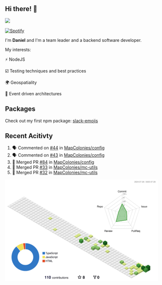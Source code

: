 ## Hi there! 👋

<p>
  <img src="https://github-readme-stats.vercel.app/api?username=syncush&theme=tokyonight">
</p>

[![Spotify](https://novatorem-rust.vercel.app/api/spotify)](https://open.spotify.com/user/syncush)

I'm **Daniel** and I'm a team leader and a backend software developer.

My interests:

⚡ NodeJS

☑️ Testing techniques and best practices

🌍 Geospatiality

🧠 Event driven architectures

## Packages
Check out my first npm package: [slack-emojis](https://www.npmjs.com/package/slack-emojis)

## Recent Acitivty
<!--START_SECTION:activity-->
1. 🗣 Commented on [#44](https://github.com/MapColonies/config/pull/44#issuecomment-3126642390) in [MapColonies/config](https://github.com/MapColonies/config)
2. 🗣 Commented on [#43](https://github.com/MapColonies/config/pull/43#issuecomment-3126640156) in [MapColonies/config](https://github.com/MapColonies/config)
3. 🎉 Merged PR [#84](https://github.com/MapColonies/config/pull/84) in [MapColonies/config](https://github.com/MapColonies/config)
4. 🎉 Merged PR [#33](https://github.com/MapColonies/mc-utils/pull/33) in [MapColonies/mc-utils](https://github.com/MapColonies/mc-utils)
5. 🎉 Merged PR [#32](https://github.com/MapColonies/mc-utils/pull/32) in [MapColonies/mc-utils](https://github.com/MapColonies/mc-utils)
<!--END_SECTION:activity-->

![contrib](./profile-3d-contrib/profile-green-animate.svg)
